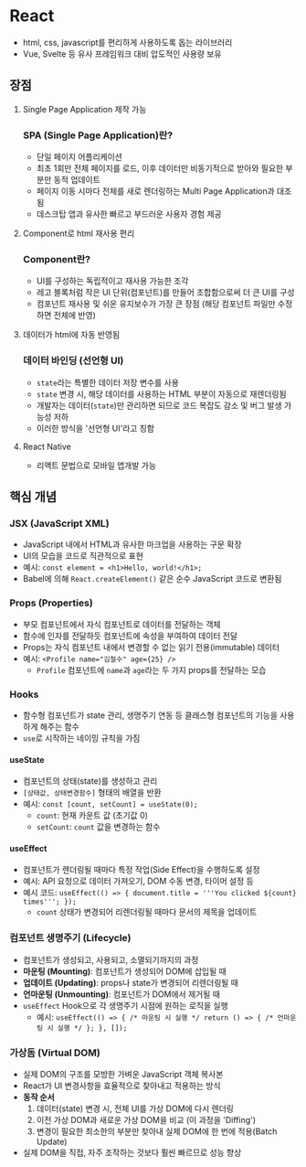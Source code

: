 # React
- html, css, javascript를 편리하게 사용하도록 돕는 라이브러리
- Vue, Svelte 등 유사 프레임워크 대비 압도적인 사용량 보유

## 장점
1. Single Page Application 제작 가능

    ### SPA (Single Page Application)란?
    - 단일 페이지 어플리케이션
    - 최초 1회만 전체 페이지를 로드, 이후 데이터만 비동기적으로 받아와 필요한 부분만 동적 업데이트
    - 페이지 이동 시마다 전체를 새로 렌더링하는 Multi Page Application과 대조됨
    - 데스크탑 앱과 유사한 빠르고 부드러운 사용자 경험 제공

2. Component로 html 재사용 편리

    ### Component란?
    - UI를 구성하는 독립적이고 재사용 가능한 조각
    - 레고 블록처럼 작은 UI 단위(컴포넌트)를 만들어 조합함으로써 더 큰 UI를 구성
    - 컴포넌트 재사용 및 쉬운 유지보수가 가장 큰 장점 (해당 컴포넌트 파일만 수정하면 전체에 반영)

3. 데이터가 html에 자동 반영됨

    ### 데이터 바인딩 (선언형 UI)
    - `state`라는 특별한 데이터 저장 변수를 사용
    - `state` 변경 시, 해당 데이터를 사용하는 HTML 부분이 자동으로 재렌더링됨
    - 개발자는 데이터(`state`)만 관리하면 되므로 코드 복잡도 감소 및 버그 발생 가능성 저하
    - 이러한 방식을 '선언형 UI'라고 칭함

4. React Native
    - 리액트 문법으로 모바일 앱개발 가능

## 핵심 개념

### JSX (JavaScript XML)
- JavaScript 내에서 HTML과 유사한 마크업을 사용하는 구문 확장
- UI의 모습을 코드로 직관적으로 표현
- 예시: `const element = <h1>Hello, world!</h1>;`
- Babel에 의해 `React.createElement()` 같은 순수 JavaScript 코드로 변환됨

### Props (Properties)
- 부모 컴포넌트에서 자식 컴포넌트로 데이터를 전달하는 객체
- 함수에 인자를 전달하듯 컴포넌트에 속성을 부여하여 데이터 전달
- Props는 자식 컴포넌트 내에서 변경할 수 없는 읽기 전용(immutable) 데이터
- 예시: `<Profile name="김철수" age={25} />`
  - `Profile` 컴포넌트에 `name`과 `age`라는 두 가지 props를 전달하는 모습

### Hooks
- 함수형 컴포넌트가 state 관리, 생명주기 연동 등 클래스형 컴포넌트의 기능을 사용하게 해주는 함수
- `use`로 시작하는 네이밍 규칙을 가짐

#### useState
  - 컴포넌트의 상태(state)를 생성하고 관리
  - `[상태값, 상태변경함수]` 형태의 배열을 반환
  - 예시: `const [count, setCount] = useState(0);`
    - `count`: 현재 카운트 값 (초기값 0)
    - `setCount`: `count` 값을 변경하는 함수

#### useEffect
  - 컴포넌트가 렌더링될 때마다 특정 작업(Side Effect)을 수행하도록 설정
  - 예시: API 요청으로 데이터 가져오기, DOM 수동 변경, 타이머 설정 등
  - 예시 코드: `useEffect(() => { document.title = '''You clicked ${count} times'''; });`
    - `count` 상태가 변경되어 리렌더링될 때마다 문서의 제목을 업데이트

### 컴포넌트 생명주기 (Lifecycle)
- 컴포넌트가 생성되고, 사용되고, 소멸되기까지의 과정
- **마운팅 (Mounting)**: 컴포넌트가 생성되어 DOM에 삽입될 때
- **업데이트 (Updating)**: props나 state가 변경되어 리렌더링될 때
- **언마운팅 (Unmounting)**: 컴포넌트가 DOM에서 제거될 때
- `useEffect` Hook으로 각 생명주기 시점에 원하는 로직을 실행
  - 예시: `useEffect(() => { /* 마운팅 시 실행 */ return () => { /* 언마운팅 시 실행 */ }; }, []);`

### 가상돔 (Virtual DOM)
- 실제 DOM의 구조를 모방한 가벼운 JavaScript 객체 복사본
- React가 UI 변경사항을 효율적으로 찾아내고 적용하는 방식
- **동작 순서**
  1. 데이터(state) 변경 시, 전체 UI를 가상 DOM에 다시 렌더링
  2. 이전 가상 DOM과 새로운 가상 DOM을 비교 (이 과정을 'Diffing')
  3. 변경이 필요한 최소한의 부분만 찾아내 실제 DOM에 한 번에 적용(Batch Update)
- 실제 DOM을 직접, 자주 조작하는 것보다 훨씬 빠르므로 성능 향상
